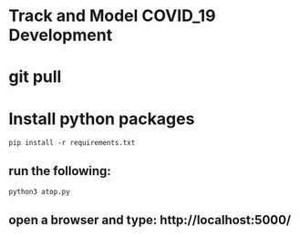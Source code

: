 # Track and Model COVID_19 Development

# git pull


# Install python packages
```
pip install -r requirements.txt
```


## run the following:
  ```
  python3 atop.py 
  ```
## open a browser and type: http://localhost:5000/

